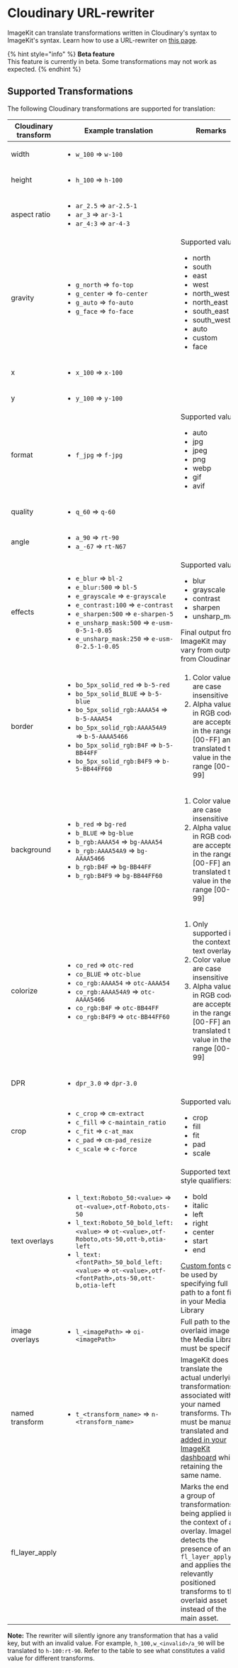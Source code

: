 # Cloudinary URL-rewriter

ImageKit can translate transformations written in Cloudinary's syntax to ImageKit's syntax. Learn how to use a URL-rewriter on [this page](/features/url-rewriters).

{% hint style="info" %}
**Beta feature**\
This feature is currently in beta. Some transformations may not work as expected.
{% endhint %}

## Supported Transformations

The following Cloudinary transformations are supported for translation:

| Cloudinary transform | Example translation | Remarks |
| - | - | - |
| <p>width</p> | <ul> <li> `w_100` => `w-100`</li> </ul> |  |
| <p>height</p> | <ul> <li>`h_100` => `h-100`</li> </ul> |  |
| <p>aspect ratio</p> | <ul> <li>`ar_2.5` => `ar-2.5-1`</li><li>`ar_3` => `ar-3-1`</li><li>`ar_4:3` => `ar-4-3`</li> </ul> |  |
| <p>gravity</p> | <ul> <li>`g_north` => `fo-top`</li><li>`g_center` => `fo-center`</li><li>`g_auto` => `fo-auto`</li><li>`g_face` => `fo-face`</li> </ul> | Supported values: <ul><li>north</li><li>south</li><li>east</li><li>west</li><li>north_west</li><li>north_east</li><li>south_east</li><li>south_west</li><li>auto</li><li>custom</li><li>face</li></ul> |
| <p>x</p> | <ul> <li>`x_100` => `x-100`</li> </ul> |  |
| <p>y</p> | <ul> <li>`y_100` => `y-100`</li> </ul> |  |
| <p>format</p> | <ul> <li>`f_jpg` => `f-jpg`</li> </ul> | Supported values: <ul><li>auto</li><li>jpg</li><li>jpeg</li><li>png</li><li>webp</li><li>gif</li><li>avif</li></ul> |
| <p>quality</p> | <ul> <li>`q_60` => `q-60`</li> </ul> |  |
| <p>angle</p> | <ul> <li>`a_90` => `rt-90`</li><li>`a_-67` => `rt-N67`</li> </ul> |  |
| <p>effects</p> | <ul> <li>`e_blur` => `bl-2`</li><li>`e_blur:500` => `bl-5`</li><li>`e_grayscale` => `e-grayscale`</li><li>`e_contrast:100` => `e-contrast`</li><li>`e_sharpen:500` => `e-sharpen-5`</li><li>`e_unsharp_mask:500` => `e-usm-0-5-1-0.05`</li><li>`e_unsharp_mask:250` => `e-usm-0-2.5-1-0.05`</li>  </ul> | Supported values: <ul><li>blur</li><li>grayscale</li><li>contrast</li><li>sharpen</li><li>unsharp_mask</li></ul>Final output from ImageKit may vary from output from Cloudinary |
| <p>border</p> | <ul> <li>`bo_5px_solid_red` => `b-5-red`</li><li>`bo_5px_solid_BLUE` => `b-5-blue`</li><li>`bo_5px_solid_rgb:AAAA54` => `b-5-AAAA54`</li><li>`bo_5px_solid_rgb:AAAA54A9` => `b-5-AAAA5466`</li><li>`bo_5px_solid_rgb:B4F` => `b-5-BB44FF`</li><li>`bo_5px_solid_rgb:B4F9` => `b-5-BB44FF60`</li> </ul> | <ol><li>Color values are case insensitive</li><li>Alpha values in RGB codes are accepted in the range [00-FF] and translated to a value in the range [00-99]</li></ol> |
| <p>background</p> | <ul> <li>`b_red` => `bg-red`</li><li>`b_BLUE` => `bg-blue`</li><li>`b_rgb:AAAA54` => `bg-AAAA54`</li><li>`b_rgb:AAAA54A9` => `bg-AAAA5466`</li><li>`b_rgb:B4F` => `bg-BB44FF`</li><li>`b_rgb:B4F9` => `bg-BB44FF60`</li> </ul> | <ol><li>Color values are case insensitive</li><li>Alpha values in RGB codes are accepted in the range [00-FF] and translated to a value in the range [00-99]</li></ol> |
| <p>colorize</p> | <ul> <li>`co_red` => `otc-red`</li><li>`co_BLUE` => `otc-blue`</li><li>`co_rgb:AAAA54` => `otc-AAAA54`</li><li>`co_rgb:AAAA54A9` => `otc-AAAA5466`</li><li>`co_rgb:B4F` => `otc-BB44FF`</li><li>`co_rgb:B4F9` => `otc-BB44FF60`</li> </ul> | <ol><li>Only supported in the context of text overlays</li><li>Color values are case insensitive</li><li>Alpha values in RGB codes are accepted in the range [00-FF] and translated to a value in the range [00-99]</li></ol> |
| <p>DPR</p> | <ul> <li>`dpr_3.0` => `dpr-3.0`</li> </ul> |  |
| <p>crop</p> | <ul> <li>`c_crop` => `cm-extract`</li><li>`c_fill` => `c-maintain_ratio`</li><li>`c_fit` => `c-at_max`</li><li>`c_pad` => `cm-pad_resize`</li><li>`c_scale` => `c-force`</li>  </ul> | Supported values: <ul><li>crop</li><li>fill</li><li>fit</li><li>pad</li><li>scale</li></ul> |
| <p>text overlays</p> | <ul> <li>`l_text:Roboto_50:<value>` => `ot-<value>,otf-Roboto,ots-50`</li><li>`l_text:Roboto_50_bold_left:<value>` => `ot-<value>,otf-Roboto,ots-50,ott-b,otia-left`</li><li>`l_text:<fontPath>_50_bold_left:<value>` => `ot-<value>,otf-<fontPath>,ots-50,ott-b,otia-left`</li> </ul> | Supported text style qualifiers: <ul><li>bold</li><li>italic</li><li>left</li><li>right</li><li>center</li><li>start</li><li>end</li></ul> [Custom fonts](/features/image-transformations/overlay#using-custom-fonts) can be used by specifying full path to a font file in your Media Library |
| <p>image overlays</p> | <ul> <li>`l_<imagePath>` => `oi-<imagePath>`</li> </ul> | Full path to the overlaid image in the Media Library must be specified |
| <p>named transform</p> | <ul> <li>`t_<transform_name>` => `n-<transform_name>`</li> </ul> | ImageKit does not translate the actual underlying transformations associated with your named transforms. They must be manually translated and [added in your ImageKit dashboard](/features/named-transformations#creating-named-transformations) while retaining the same name. |
| <p>fl_layer_apply</p> |  | Marks the end of a group of transformations being applied in the context of an overlay. ImageKit detects the presence of an `fl_layer_apply` and applies the relevantly positioned transforms to the overlaid asset instead of the main asset. |

**Note:** The rewriter will silently ignore any transformation that has a valid key, but with an invalid value. For example, `h_100,w_<invalid>/a_90`  will be translated to `h-100:rt-90`. Refer to the table to see what constitutes a valid value for different transforms.
